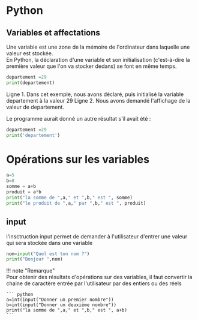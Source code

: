# Python
## Variables et affectations

Une variable est une zone de la mémoire de l'ordinateur dans laquelle une valeur est stockée.  
En Python, la déclaration d'une variable et son initialisation (c'est-à-dire la première valeur que l'on va stocker dedans) se font en même temps.  

``` python
departement =29
print(departement)
```
Ligne 1. Dans cet exemple, nous avons déclaré, puis initialisé la variable departement à la valeur 29
Ligne 2. Nous avons demandé l'affichage de la valeur de departement.  

Le programme aurait donné un autre résultat s'il avait été :  
``` python
departement =29
print('departement')
```
 
# Opérations sur les variables 

``` python
a=5
b=8
somme = a+b
produit = a*b
print("la somme de ",a," et ",b," est ", somme)
print("le produit de ",a," par ",b," est ", produit)
```

## input 

l'insctruction input permet de demander à l'utilisateur d'entrer une valeur qui sera stockée dans une variable

``` python
nom=input("Quel est ton nom ?")
print("Bonjour ",nom) 
```

!!! note "Remarque"  
    Pour obtenir des résultats d'opérations sur des variables, il faut convertir la chaine de caractère entrée par l'utilisateur par des entiers ou des réels  
    
    ``` python
    a=int(input("Donner un premier nombre"))
    b=int(input("Donner un deuxième nombre"))
    print("la somme de ",a," et ",b," est ", a+b)
    ```
